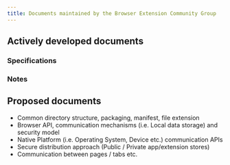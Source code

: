 ```yaml
---
title: Documents maintained by the Browser Extension Community Group
---
```


## Actively developed documents

### Specifications

### Notes

## Proposed documents
- Common directory structure, packaging, manifest, file extension
- Browser API, communication mechanisms (i.e. Local data storage) and security model
- Native Platform (i.e. Operating System, Device etc.) communication APIs
- Secure distribution approach (Public / Private app/extension stores)
- Communication between pages / tabs etc.
